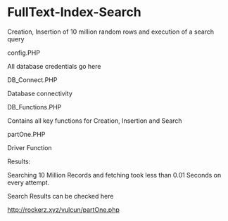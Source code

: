 # FullText-Index-Search
Creation, Insertion of 10 million random rows and execution of a search query

config.PHP

All database credentials go here

DB_Connect.PHP

Database connectivity

DB_Functions.PHP

Contains all key functions for Creation, Insertion and Search

partOne.PHP

Driver Function

Results:

Searching 10 Million Records and fetching took less than 0.01 Seconds on every attempt.

Search Results can be checked here


http://rockerz.xyz/vulcun/partOne.php



